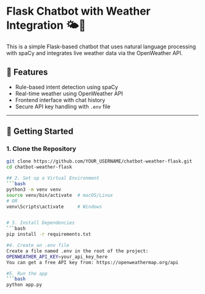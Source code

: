 # Flask Chatbot with Weather Integration 🌤️🤖

This is a simple Flask-based chatbot that uses natural language processing with spaCy and integrates live weather data via the OpenWeather API.

## 🔧 Features
- Rule-based intent detection using spaCy
- Real-time weather using OpenWeather API
- Frontend interface with chat history
- Secure API key handling with `.env` file

---

## 🚀 Getting Started

### 1. Clone the Repository
```bash
git clone https://github.com/YOUR_USERNAME/chatbot-weather-flask.git
cd chatbot-weather-flask

## 2. Set up a Virtual Environment
```bash
python3 -m venv venv
source venv/bin/activate  # macOS/Linux
# OR
venv\Scripts\activate     # Windows


# 3. Install Dependencies
```bash
pip install -r requirements.txt

#4. Create an .env file
Create a file named .env in the root of the project:
OPENWEATHER_API_KEY=your_api_key_here
You can get a free API key from: https://openweathermap.org/api

#5. Run the app
```bash
python app.py
